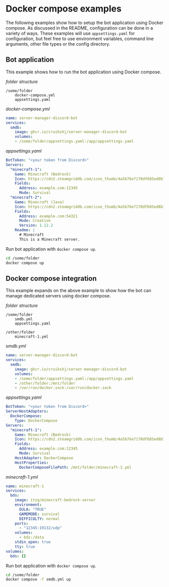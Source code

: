 # Docker compose examples

The following examples show how to setup the bot application using Docker compose. As discussed in the README, configuration can be done in a variety of ways. These examples will use `appsettings.yaml` for configuration, but feel free to use environment variables, command line arguments, other file types or the config directory.

## Bot application

This example shows how to run the bot application using Docker compose.

_folder structure_
```
/some/folder
    docker-compose.yml
    appsettings.yaml
```

_docker-compose.yml_
```yaml
name: server-manager-discord-bot
services:
  smdb:
    image: ghcr.io/cruikshj/server-manager-discord-bot
    volumes:
    - /some/folder/appsettings.yaml:/app/appsettings.yaml
```

_appsettings.yaml_
```yaml
BotToken: "<your token from Discord>"
Servers:
  "minecraft-1":
    Game: Minecraft (Bedrock)
    Icon: https://cdn2.steamgriddb.com/icon_thumb/4a5b76e7170df685ed8b75c7dacce268.png
    Fields:
      Address: example.com:12345
      Mode: Survival
  "minecraft-2":
    Game: Minecraft (Java)
    Icon: https://cdn2.steamgriddb.com/icon_thumb/4a5b76e7170df685ed8b75c7dacce268.png
    Fields:
      Address: example.com:54321
      Mode: Creative
      Version: 1.12.2
    Readme: |
      # Minecraft
      This is a Minecraft server.
```

Run bot application with `docker compose up`.
```sh
cd /some/folder
docker compose up
```

## Docker compose integration

This example expands on the above example to show how the bot can manage dedicated servers using docker compose.

_folder structure_
```
/some/folder
    smdb.yml
    appsettings.yaml

/other/folder
    minecraft-1.yml        
```

_smdb.yml_
```yaml
name: server-manager-discord-bot
services:
  smdb:
    image: ghcr.io/cruikshj/server-manager-discord-bot
    volumes:
    - /some/folder/appsettings.yaml:/app/appsettings.yaml
    - /other/folder:/mnt/folder
    - /var/run/docker.sock:/var/run/docker.sock
```

_appsettings.yaml_
```yaml
BotToken: "<your token from Discord>"
ServerHostAdapters:
  DockerCompose:
    Type: DockerCompose
Servers:
  "minecraft-1":
    Game: Minecraft (Bedrock)
    Icon: https://cdn2.steamgriddb.com/icon_thumb/4a5b76e7170df685ed8b75c7dacce268.png
    Fields:
      Address: example.com:12345
      Mode: Survival
    HostAdapter: DockerCompose
    HostProperties:
      DockerComposeFilePath: /mnt/folder/minecraft-1.yml
```

_minecraft-1.yml_
```yaml
name: minecraft-1
services:
  bds:
    image: itzg/minecraft-bedrock-server
    environment:
      EULA: "TRUE"
      GAMEMODE: survival
      DIFFICULTY: normal
    ports:
      - "12345:19132/udp"
    volumes:
      - bds:/data
    stdin_open: true
    tty: true
volumes:
  bds: {}
```

Run bot application with `docker compose up`.
```sh
cd /some/folder
docker compose -f smdb.yml up
```